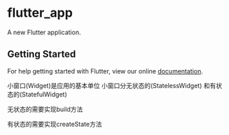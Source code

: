 # flutter_app

A new Flutter application.

## Getting Started

For help getting started with Flutter, view our online
[documentation](https://flutter.io/).

小窗口(Widget)是应用的基本单位
小窗口分无状态的(StatelessWidget) 和有状态的(StatefulWidget)

无状态的需要实现build方法

有状态的需要实现createState方法
